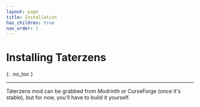 ```yaml
---
layout: page
title: Installation
has_children: true
nav_order: 1
---
```


# Installing Taterzens
{: .no_toc }

---


Taterzens mod can be grabbed from Modrinth or CurseForge (once it's stable), but for now,
you'll have to build it yourself.
